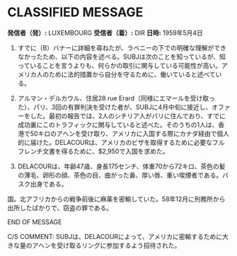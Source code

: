 # CLASSIFIED MESSAGE

**発信者（発）:** LUXEMBOURG
**受信者（着）:** DIR
**日時:** 1959年5月4日

1. すでに（B）バナーに詳細を尋ねたが、ラベニーの下での明確な理解ができなかったため、以下の内容を述べる。SUBJは次のことを知っているが、知っていることを言うよりも、何らかの取引に関与している可能性が高い。アメリカ人のために法的措置から自分を守るために、働いていると述べている。

2. アルマン・デルカウル、住居28 rue Erard（同様にエマールを受け取った）、パリ、3回の有罪判決を受けた者が、SUBJに4月中旬に接近し、オファーをした。最初の報告では、2人のシチリア人がパリに住んでおり、すでに成功裏にこのトラフィックに関与していると述べた。そのうちの1人は、香港で50キロのアヘンを受け取り、アメリカに入国する際にカナダ経由で個人的に届けた。DELACOURは、アメリカのビザを取得するために必要なフルフレンチ文書を得るために、$2,950で入国を求めた。

3. DELACOURは、年齢47歳、身長175センチ、体重70から72キロ、茶色の髪の薄毛、卵形の顔、茶色の目、曲がった鼻、厚い唇、重い喫煙者である。バスク出身である。

国。北アフリカからの戦争前後に麻薬を密輸していた。58年12月に刑務所から出所したばかりで、窃盗の罪である。

END OF MESSAGE

C/S COMMENT: SUBJは、DELACOURによって、アメリカに密輸するために大きな量のアヘンを受け取るリングに参加するよう招待された。